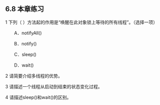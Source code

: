 ## 6.8  本章练习

 

1  下列（    ）方法起的作用是“唤醒在此对象锁上等待的所有线程”。（选择一项）

&emsp;&emsp;A．notifyAll()

&emsp;&emsp;B．notify()

&emsp;&emsp;C．sleep()

&emsp;&emsp;D．wait()

2  请简要介绍多线程的优势。

 

 

3  请描述一个线程从启动到结束的状态变化过程。

 

 

4  请描述sleep()和wait()的区别。

 

 

 



 